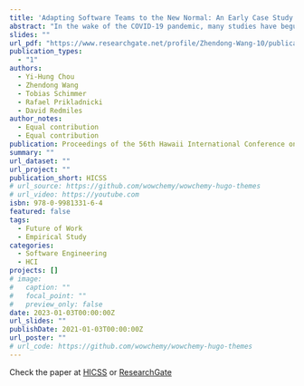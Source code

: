 ```yaml
---
title: 'Adapting Software Teams to the New Normal: An Early Case Study of Transitioning to Hybrid Work Under COVID-19'
abstract: "In the wake of the COVID-19 pandemic, many studies have begun to address what some refer to as the" new normal," comprising hybrid arrangements of employees working from home and working at the office with varying schedule arrangements. While many of the studies to date addressed how employees coped with work-from-home, we sought to investigate how employees dealt with a transition to the new normal of hybrid arrangements. To shed light on this topic, we conducted a survey-based case study at one office location of a large, multinational software corporation. The site sought to transition employees fully working from home to working two days remotely and three predefined days in their shared workspace. Our survey results indicated a substantial decline in work satisfaction since the beginning of this transition, which can be explained by diverse work preferences. Furthermore, some software developers felt frustrated during this transition time; they described challenges they underwent and proposed potential solutions. In this paper, we present our lessons learned in this case study and describe some actionable recommendations for practitioners facing such transitions."
slides: ""
url_pdf: "https://www.researchgate.net/profile/Zhendong-Wang-10/publication/363855398_Adapting_Software_Teams_to_the_New_Normal_An_Early_Case_Study_of_Transitioning_to_Hybrid_Work_Under_COVID-19/links/63b643f9097c7832ca8f23eb/Adapting-Software-Teams-to-the-New-Normal-An-Early-Case-Study-of-Transitioning-to-Hybrid-Work-Under-COVID-19.pdf?origin=publicationDetail&_sg%5B0%5D=iaLY3RnADt5yToo70sWvaGcaMN60BNWHCi_fbrSRgj7SNoXPOYGZ3irCyshK_bmK7MzXSUpoEF_VFdNFwi8S4A.zI8Riirmxkm65vd-XHQBLtmSsdVpra-q-CXOYyIb-ewGgm6psd-HMJMsjS-WKzcGlyvAH9KVFytGbNsvguimFw&_sg%5B1%5D=9fa_cN2qXmbUQ8ZEPOGtKXuZVmFrSUFVrVhR5tcjxAe8V2Zfiib0Y0gtNjMepoefFghOplfzgxA9kOghxQHnw6qoMpYSZ2NLMYjibM7m2zCq.zI8Riirmxkm65vd-XHQBLtmSsdVpra-q-CXOYyIb-ewGgm6psd-HMJMsjS-WKzcGlyvAH9KVFytGbNsvguimFw&_iepl=&_rtd=eyJjb250ZW50SW50ZW50IjoibWFpbkl0ZW0ifQ%3D%3D"
publication_types:
  - "1"
authors:
  - Yi-Hung Chou
  - Zhendong Wang
  - Tobias Schimmer
  - Rafael Prikladnicki
  - David Redmiles
author_notes:
  - Equal contribution
  - Equal contribution
publication: Proceedings of the 56th Hawaii International Conference on System Sciences
summary: ""
url_dataset: ""
url_project: ""
publication_short: HICSS
# url_source: https://github.com/wowchemy/wowchemy-hugo-themes
# url_video: https://youtube.com
isbn: 978-0-9981331-6-4
featured: false
tags:
  - Future of Work
  - Empirical Study
categories:
  - Software Engineering
  - HCI
projects: []
# image:
#   caption: ""
#   focal_point: ""
#   preview_only: false
date: 2023-01-03T00:00:00Z
url_slides: ""
publishDate: 2021-01-03T00:00:00Z
url_poster: ""
# url_code: https://github.com/wowchemy/wowchemy-hugo-themes
---
```

Check the paper at [HICSS](https://scholarspace.manoa.hawaii.edu/items/a921364a-e702-4432-8883-ee6f18803286) or [ResearchGate](https://www.researchgate.net/publication/363855398_Adapting_Software_Teams_to_the_New_Normal_An_Early_Case_Study_of_Transitioning_to_Hybrid_Work_Under_COVID-19)